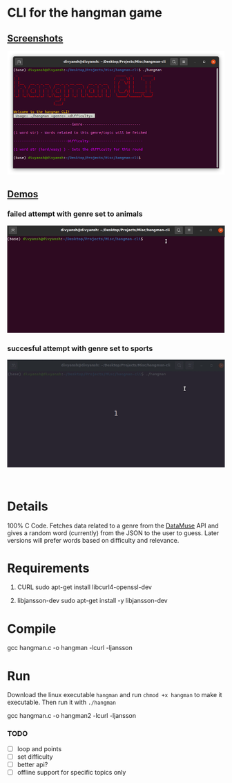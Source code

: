 # CLI for the hangman game
## <u>Screenshots</u>
![welcome screenshot](/img/ss.png)
## <u>Demos</u>
### failed attempt with genre set to animals
![failure demo](/img/fail.gif)
### succesful attempt with genre set to sports
![success demo](/img/success.gif)

<br>

# Details
100% C Code.
Fetches data related to a genre from the [DataMuse](https://www.datamuse.com/api/) API and gives a random word (currently) from the JSON to the user to guess. Later versions will prefer words based on difficulty and relevance.

# Requirements
1. CURL
sudo apt-get install libcurl4-openssl-dev

2. libjansson-dev
sudo apt-get install -y libjansson-dev

# Compile
gcc hangman.c -o hangman -lcurl -ljansson

# Run
Download the linux executable `hangman` and run
`chmod +x hangman` to make it executable. Then run it with `./hangman`

gcc hangman.c -o hangman2 -lcurl -ljansson



### TODO
- [ ] loop and points
- [ ] set difficulty
- [ ] better api?
- [ ] offline support for specific topics only
